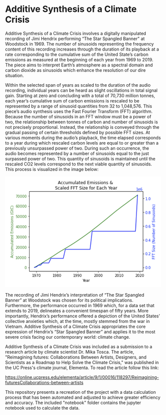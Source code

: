 # Additive Synthesis of a Climate Crisis

Additive Synthesis of a Climate Crisis involves a digitally manipulated recording of Jimi Hendrix performing “The Star Spangled Banner" at Woodstock in 1969. The number of sinusoids representing the frequency content of this recording increases through the duration of its playback at a rate corresponding to the cumulative sum of the United State’s carbon emissions as measured at the beginning of each year from 1969 to 2019. The piece aims to interpret Earth’s atmosphere as a spectral domain and carbon dioxide as sinusoids which enhance the resolution of our dire situation.

Within the selected span of years as scaled to the duration of the audio recording, individual years can be heard as slight oscillations in total signal gain. Starting at zero and concluding with a total of 70,730 million tonnes, each year’s cumulative sum of carbon emissions is rescaled to be represented by a range of sinusoid quantities from 32 to 1,048,576. This piece’s audio synthesis uses the Fast Fourier Transform (FFT) algorithm.  Because the number of sinusoids in an FFT window must be a power of two, the relationship between tonnes of carbon and number of sinusoids is not precisely proportional. Instead, the relationship is conveyed through the gradual passing of certain thresholds defined by possible FFT sizes. At various moments during the audio’s playback, the time elapsed corresponds to a year during which rescaled carbon levels are equal to or greater than a previously unsurpassed power of two. During such an occurrence, the audio becomes represented by a number of sinusoids equal to the just surpassed power of two. This quantity of sinusoids is maintained until the rescaled CO2 levels correspond to the next viable quantity of sinusoids. This process is visualized in the image below:

![alt text](https://github.com/IIVIIIII/ASCC/blob/main/resources/photos/emissons_and_fft.png?raw=true)

The recording of Jimi Hendrix’s interpretation of “The Star Spangled Banner” at Woodstock was chosen for its political implications. Furthermore, the performance occurred in 1969 which, for a data set that extends to 2019, delineates a convenient timespan of fifty years. More importantly, Hendrix’s performance offered a depiction of the United States’ collective anxieties which, at the time, mostly stemmed from the war in Vietnam. Additive Synthesis of a Climate Crisis appropriates the core expression of Hendrix’s “Star Spangled Banner” and applies it to the most severe crisis facing our contemporary world: climate change.

Additive Synthesis of a Climate Crisis was included as a submission to a research article by climate scientist Dr. Mika Tosca. The article, "Reimagining futures: Collaborations Between Artists, Designers, and Scientists as a Roadmap to Help Solve the Climate Crisis," was published in the UC Press's climate journal, Elementa. To read the article follow this link:

https://online.ucpress.edu/elementa/article/9/1/00016/118297/Reimagining-futuresCollaborations-between-artists

This repository presents a recreation of the project with a data calculation process that has been automated and adjusted to achieve greater efficiency and accuracy. The included "notebook" folder contains the jupyter notebook used to calculate the data.